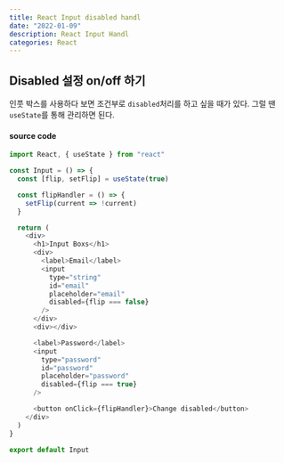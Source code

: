 ```yaml
---
title: React Input disabled handl
date: "2022-01-09"
description: React Input Handl
categories: React
---
```


## Disabled 설정 on/off 하기

인풋 박스를 사용하다 보면 조건부로 `disabled`처리를 하고 싶을 때가 있다.
그럴 땐 `useState`를 통해 관리하면 된다.

#### source code

```js
import React, { useState } from "react"

const Input = () => {
  const [flip, setFlip] = useState(true)

  const flipHandler = () => {
    setFlip(current => !current)
  }

  return (
    <div>
      <h1>Input Boxs</h1>
      <div>
        <label>Email</label>
        <input
          type="string"
          id="email"
          placeholder="email"
          disabled={flip === false}
        />
      </div>
      <div></div>

      <label>Password</label>
      <input
        type="password"
        id="password"
        placeholder="password"
        disabled={flip === true}
      />

      <button onClick={flipHandler}>Change disabled</button>
    </div>
  )
}

export default Input
```
